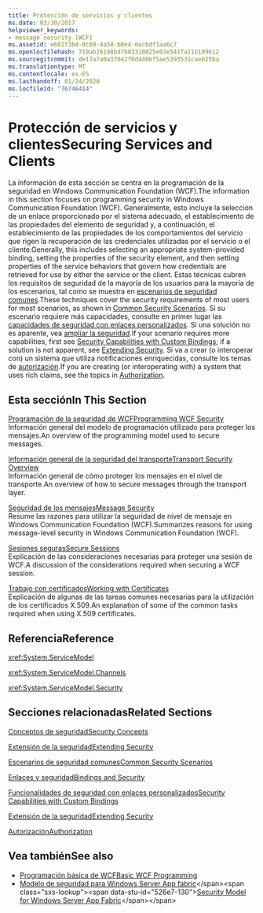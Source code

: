 ```yaml
---
title: Protección de servicios y clientes
ms.date: 03/30/2017
helpviewer_keywords:
- message security [WCF]
ms.assetid: e681f3bd-0c09-4a58-b0e4-0ecbdf1aa6c7
ms.openlocfilehash: 719ab26198bd7b83310025e03e541fa11b109612
ms.sourcegitcommit: de17a7a0a37042f0d4406f5ae5393531caeb25ba
ms.translationtype: MT
ms.contentlocale: es-ES
ms.lasthandoff: 01/24/2020
ms.locfileid: "76746414"
---
```

# <a name="securing-services-and-clients"></a><span data-ttu-id="526e7-102">Protección de servicios y clientes</span><span class="sxs-lookup"><span data-stu-id="526e7-102">Securing Services and Clients</span></span>
<span data-ttu-id="526e7-103">La información de esta sección se centra en la programación de la seguridad en Windows Communication Foundation (WCF).</span><span class="sxs-lookup"><span data-stu-id="526e7-103">The information in this section focuses on programming security in Windows Communication Foundation (WCF).</span></span> <span data-ttu-id="526e7-104">Generalmente, esto incluye la selección de un enlace proporcionado por el sistema adecuado, el establecimiento de las propiedades del elemento de seguridad y, a continuación, el establecimiento de las propiedades de los comportamientos del servicio que rigen la recuperación de las credenciales utilizadas por el servicio o el cliente.</span><span class="sxs-lookup"><span data-stu-id="526e7-104">Generally, this includes selecting an appropriate system-provided binding, setting the properties of the security element, and then setting properties of the service behaviors that govern how credentials are retrieved for use by either the service or the client.</span></span> <span data-ttu-id="526e7-105">Estas técnicas cubren los requisitos de seguridad de la mayoría de los usuarios para la mayoría de los escenarios, tal como se muestra en [escenarios de seguridad comunes](../../../../docs/framework/wcf/feature-details/common-security-scenarios.md).</span><span class="sxs-lookup"><span data-stu-id="526e7-105">These techniques cover the security requirements of most users for most scenarios, as shown in [Common Security Scenarios](../../../../docs/framework/wcf/feature-details/common-security-scenarios.md).</span></span> <span data-ttu-id="526e7-106">Si su escenario requiere más capacidades, consulte en primer lugar las [capacidades de seguridad con enlaces personalizados](../../../../docs/framework/wcf/feature-details/security-capabilities-with-custom-bindings.md). Si una solución no es aparente, vea [ampliar la seguridad](../../../../docs/framework/wcf/extending/extending-security.md).</span><span class="sxs-lookup"><span data-stu-id="526e7-106">If your scenario requires more capabilities, first see [Security Capabilities with Custom Bindings](../../../../docs/framework/wcf/feature-details/security-capabilities-with-custom-bindings.md); if a solution is not apparent, see [Extending Security](../../../../docs/framework/wcf/extending/extending-security.md).</span></span> <span data-ttu-id="526e7-107">Si va a crear (o interoperar con) un sistema que utiliza notificaciones enriquecidas, consulte los temas de [autorización](../../../../docs/framework/wcf/feature-details/authorization-in-wcf.md).</span><span class="sxs-lookup"><span data-stu-id="526e7-107">If you are creating (or interoperating with) a system that uses rich claims, see the topics in [Authorization](../../../../docs/framework/wcf/feature-details/authorization-in-wcf.md).</span></span>  
  
## <a name="in-this-section"></a><span data-ttu-id="526e7-108">Esta sección</span><span class="sxs-lookup"><span data-stu-id="526e7-108">In This Section</span></span>  
 [<span data-ttu-id="526e7-109">Programación de la seguridad de WCF</span><span class="sxs-lookup"><span data-stu-id="526e7-109">Programming WCF Security</span></span>](../../../../docs/framework/wcf/feature-details/programming-wcf-security.md)  
 <span data-ttu-id="526e7-110">Información general del modelo de programación utilizado para proteger los mensajes.</span><span class="sxs-lookup"><span data-stu-id="526e7-110">An overview of the programming model used to secure messages.</span></span>  
  
 [<span data-ttu-id="526e7-111">Información general de la seguridad del transporte</span><span class="sxs-lookup"><span data-stu-id="526e7-111">Transport Security Overview</span></span>](../../../../docs/framework/wcf/feature-details/transport-security-overview.md)  
 <span data-ttu-id="526e7-112">Información general de cómo proteger los mensajes en el nivel de transporte.</span><span class="sxs-lookup"><span data-stu-id="526e7-112">An overview of how to secure messages through the transport layer.</span></span>  
  
 [<span data-ttu-id="526e7-113">Seguridad de los mensajes</span><span class="sxs-lookup"><span data-stu-id="526e7-113">Message Security</span></span>](../../../../docs/framework/wcf/feature-details/message-security-in-wcf.md)  
 <span data-ttu-id="526e7-114">Resume las razones para utilizar la seguridad de nivel de mensaje en Windows Communication Foundation (WCF).</span><span class="sxs-lookup"><span data-stu-id="526e7-114">Summarizes reasons for using message-level security in Windows Communication Foundation (WCF).</span></span>  
  
 [<span data-ttu-id="526e7-115">Sesiones seguras</span><span class="sxs-lookup"><span data-stu-id="526e7-115">Secure Sessions</span></span>](../../../../docs/framework/wcf/feature-details/secure-sessions.md)  
 <span data-ttu-id="526e7-116">Explicación de las consideraciones necesarias para proteger una sesión de WCF.</span><span class="sxs-lookup"><span data-stu-id="526e7-116">A discussion of the considerations required when securing a WCF session.</span></span>  
  
 [<span data-ttu-id="526e7-117">Trabajo con certificados</span><span class="sxs-lookup"><span data-stu-id="526e7-117">Working with Certificates</span></span>](../../../../docs/framework/wcf/feature-details/working-with-certificates.md)  
 <span data-ttu-id="526e7-118">Explicación de algunas de las tareas comunes necesarias para la utilización de los certificados X.509.</span><span class="sxs-lookup"><span data-stu-id="526e7-118">An explanation of some of the common tasks required when using X.509 certificates.</span></span>  
  
## <a name="reference"></a><span data-ttu-id="526e7-119">Referencia</span><span class="sxs-lookup"><span data-stu-id="526e7-119">Reference</span></span>  
 <xref:System.ServiceModel>  
  
 <xref:System.ServiceModel.Channels>  
  
 <xref:System.ServiceModel.Security>  
  
## <a name="related-sections"></a><span data-ttu-id="526e7-120">Secciones relacionadas</span><span class="sxs-lookup"><span data-stu-id="526e7-120">Related Sections</span></span>  
 [<span data-ttu-id="526e7-121">Conceptos de seguridad</span><span class="sxs-lookup"><span data-stu-id="526e7-121">Security Concepts</span></span>](../../../../docs/framework/wcf/feature-details/security-concepts.md)  
  
 [<span data-ttu-id="526e7-122">Extensión de la seguridad</span><span class="sxs-lookup"><span data-stu-id="526e7-122">Extending Security</span></span>](../../../../docs/framework/wcf/extending/extending-security.md)  
  
 [<span data-ttu-id="526e7-123">Escenarios de seguridad comunes</span><span class="sxs-lookup"><span data-stu-id="526e7-123">Common Security Scenarios</span></span>](../../../../docs/framework/wcf/feature-details/common-security-scenarios.md)  
  
 [<span data-ttu-id="526e7-124">Enlaces y seguridad</span><span class="sxs-lookup"><span data-stu-id="526e7-124">Bindings and Security</span></span>](../../../../docs/framework/wcf/feature-details/bindings-and-security.md)  
  
 [<span data-ttu-id="526e7-125">Funcionalidades de seguridad con enlaces personalizados</span><span class="sxs-lookup"><span data-stu-id="526e7-125">Security Capabilities with Custom Bindings</span></span>](../../../../docs/framework/wcf/feature-details/security-capabilities-with-custom-bindings.md)  
  
 [<span data-ttu-id="526e7-126">Extensión de la seguridad</span><span class="sxs-lookup"><span data-stu-id="526e7-126">Extending Security</span></span>](../../../../docs/framework/wcf/extending/extending-security.md)  
  
 [<span data-ttu-id="526e7-127">Autorización</span><span class="sxs-lookup"><span data-stu-id="526e7-127">Authorization</span></span>](../../../../docs/framework/wcf/feature-details/authorization-in-wcf.md)  
  
## <a name="see-also"></a><span data-ttu-id="526e7-128">Vea también</span><span class="sxs-lookup"><span data-stu-id="526e7-128">See also</span></span>

- [<span data-ttu-id="526e7-129">Programación básica de WCF</span><span class="sxs-lookup"><span data-stu-id="526e7-129">Basic WCF Programming</span></span>](../../../../docs/framework/wcf/basic-wcf-programming.md)
- <span data-ttu-id="526e7-130">[Modelo de seguridad para Windows Server App fabric](https://docs.microsoft.com/previous-versions/appfabric/ee677202(v=azure.10))</span><span class="sxs-lookup"><span data-stu-id="526e7-130">[Security Model for Windows Server App Fabric](https://docs.microsoft.com/previous-versions/appfabric/ee677202(v=azure.10))</span></span>
